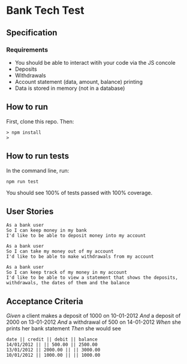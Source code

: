 # Bank Tech Test

## Specification
### Requirements
- You should be able to interact witih your code via the JS concole
- Deposits
- Withdrawals
- Account statement (data, amount, balance) printing
- Data is stored in memory (not in a database)

## How to run 

First, clone this repo. Then:
```
> npm install
> 
```

## How to run tests

In the command line, run:
```
npm run test
```

You should see 100% of tests passed with 100% coverage.

## User Stories
```
As a bank user
So I can keep money in my bank
I'd like to be able to deposit money into my account
```
```
As a bank user
So I can take my money out of my account
I'd like to be able to make withdrawals from my account
```
```
As a bank user
So I can keep track of my money in my account
I'd like to be able to view a statement that shows the deposits, withdrawals, the dates of them and the balance
```

## Acceptance Criteria
*Given* a client makes a deposit of 1000 on 10-01-2012
*And* a deposit of 2000 on 13-01-2012
*And* a withdrawal of 500 on 14-01-2012
*When* she prints her bank statement
*Then* she would see
```
date || credit || debit || balance
14/01/2012 || || 500.00 || 2500.00
13/01/2012 || 2000.00 || || 3000.00
10/01/2012 || 1000.00 || || 1000.00
```


